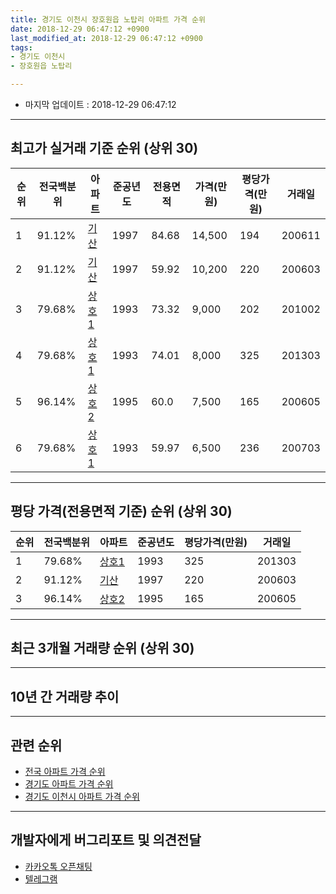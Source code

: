 ```yaml
---
title: 경기도 이천시 장호원읍 노탑리 아파트 가격 순위
date: 2018-12-29 06:47:12 +0900
last_modified_at: 2018-12-29 06:47:12 +0900
tags:
- 경기도 이천시
- 장호원읍 노탑리

---
```


* 마지막 업데이트 : 2018-12-29 06:47:12

---

## 최고가 실거래 기준 순위 (상위 30)


|순위|전국백분위|아파트|준공년도|전용면적|가격(만원)|평당가격(만원)|거래일|
|---|---|---|---|---|---|---|---|
|1|91.12%|[기산](https://search.naver.com/search.naver?query=%EA%B2%BD%EA%B8%B0%EB%8F%84+%EC%9D%B4%EC%B2%9C%EC%8B%9C+%EC%9E%A5%ED%98%B8%EC%9B%90%EC%9D%8D+%EB%85%B8%ED%83%91%EB%A6%AC+%EA%B8%B0%EC%82%B0)|1997|84.68|14,500|194|200611|
|2|91.12%|[기산](https://search.naver.com/search.naver?query=%EA%B2%BD%EA%B8%B0%EB%8F%84+%EC%9D%B4%EC%B2%9C%EC%8B%9C+%EC%9E%A5%ED%98%B8%EC%9B%90%EC%9D%8D+%EB%85%B8%ED%83%91%EB%A6%AC+%EA%B8%B0%EC%82%B0)|1997|59.92|10,200|220|200603|
|3|79.68%|[상호1](https://search.naver.com/search.naver?query=%EA%B2%BD%EA%B8%B0%EB%8F%84+%EC%9D%B4%EC%B2%9C%EC%8B%9C+%EC%9E%A5%ED%98%B8%EC%9B%90%EC%9D%8D+%EB%85%B8%ED%83%91%EB%A6%AC+%EC%83%81%ED%98%B81)|1993|73.32|9,000|202|201002|
|4|79.68%|[상호1](https://search.naver.com/search.naver?query=%EA%B2%BD%EA%B8%B0%EB%8F%84+%EC%9D%B4%EC%B2%9C%EC%8B%9C+%EC%9E%A5%ED%98%B8%EC%9B%90%EC%9D%8D+%EB%85%B8%ED%83%91%EB%A6%AC+%EC%83%81%ED%98%B81)|1993|74.01|8,000|325|201303|
|5|96.14%|[상호2](https://search.naver.com/search.naver?query=%EA%B2%BD%EA%B8%B0%EB%8F%84+%EC%9D%B4%EC%B2%9C%EC%8B%9C+%EC%9E%A5%ED%98%B8%EC%9B%90%EC%9D%8D+%EB%85%B8%ED%83%91%EB%A6%AC+%EC%83%81%ED%98%B82)|1995|60.0|7,500|165|200605|
|6|79.68%|[상호1](https://search.naver.com/search.naver?query=%EA%B2%BD%EA%B8%B0%EB%8F%84+%EC%9D%B4%EC%B2%9C%EC%8B%9C+%EC%9E%A5%ED%98%B8%EC%9B%90%EC%9D%8D+%EB%85%B8%ED%83%91%EB%A6%AC+%EC%83%81%ED%98%B81)|1993|59.97|6,500|236|200703|


---

## 평당 가격(전용면적 기준) 순위 (상위 30)


|순위|전국백분위|아파트|준공년도|평당가격(만원)|거래일|
|---|---|---|---|---|---|
|1|79.68%|[상호1](https://search.naver.com/search.naver?query=%EA%B2%BD%EA%B8%B0%EB%8F%84+%EC%9D%B4%EC%B2%9C%EC%8B%9C+%EC%9E%A5%ED%98%B8%EC%9B%90%EC%9D%8D+%EB%85%B8%ED%83%91%EB%A6%AC+%EC%83%81%ED%98%B81)|1993|325|201303|
|2|91.12%|[기산](https://search.naver.com/search.naver?query=%EA%B2%BD%EA%B8%B0%EB%8F%84+%EC%9D%B4%EC%B2%9C%EC%8B%9C+%EC%9E%A5%ED%98%B8%EC%9B%90%EC%9D%8D+%EB%85%B8%ED%83%91%EB%A6%AC+%EA%B8%B0%EC%82%B0)|1997|220|200603|
|3|96.14%|[상호2](https://search.naver.com/search.naver?query=%EA%B2%BD%EA%B8%B0%EB%8F%84+%EC%9D%B4%EC%B2%9C%EC%8B%9C+%EC%9E%A5%ED%98%B8%EC%9B%90%EC%9D%8D+%EB%85%B8%ED%83%91%EB%A6%AC+%EC%83%81%ED%98%B82)|1995|165|200605|


---

## 최근 3개월 거래량 순위 (상위 30)


<div style="width:100%;">
    <canvas id="deal_count_ranking" height="250"></canvas>
</div>


<script>
new Chart(document.getElementById("deal_count_ranking"), {
    type: 'horizontalBar',
    data: {
        labels: ['기산'],
        datasets: [{
            label: '실거래 수',
            data: [2],
            borderColor: "rgba(255, 0, 128, 1)",
            backgroundColor: "rgba(255, 0, 128, 0.5)",
            fill: false,
        }]
    },
    options: {
        responsive: true,
        title: {
            display: true,
            text: '최근 3개월 거래량 순위'
        },
        tooltips: {
            mode: 'index',
            intersect: false,
            callbacks: {
                title: function(tooltipItems, data) {
                    return "실거래 수:";
                },
                label: function(tooltipItem, data) {
                    return data.labels[tooltipItem.index] + ": " + tooltipItem.xLabel;
                }
            }
        },
        hover: {
            mode: 'nearest',
            intersect: true
        },
        scales: {
            xAxes: [{
                display: true,
                scaleLabel: {
                    display: true,
                    labelString: '실거래 수'
                },
                ticks: {
                    suggestedMin: 0,
                }
            }],
            yAxes: [{
                display: true,
                ticks: {
                    autoSkip: false,
                    callback: function(value, index, values) {
                        if (value.length > 15)
                            return value.substr(0, 13) + "...";
                        else
                            return value;
                    }
                },
                scaleLabel: {
                    display: false,
                }
            }]
        }
    }
});

</script>


---

## 10년 간 거래량 추이


<div style="width:100%;">
    <canvas id="deal_progress" height="250"></canvas>
</div>

<script>
new Chart(document.getElementById("deal_progress"), {
    type: 'line',
    data: {
        labels: ['200812','200901','200902','200903','200904','200905','200906','200907','200908','200909','200910','200911','200912','201001','201002','201003','201004','201005','201006','201007','201008','201009','201010','201011','201012','201101','201102','201103','201104','201105','201106','201107','201108','201109','201110','201111','201112','201201','201202','201203','201204','201205','201206','201207','201208','201209','201210','201211','201212','201301','201302','201303','201304','201305','201306','201307','201308','201309','201310','201311','201312','201401','201402','201403','201404','201405','201406','201407','201408','201409','201410','201411','201412','201501','201502','201503','201504','201505','201506','201507','201508','201509','201510','201511','201512','201601','201602','201603','201604','201605','201606','201607','201608','201609','201610','201611','201612','201701','201702','201703','201704','201705','201706','201707','201708','201709','201710','201711','201712','201801','201802','201803','201804','201805','201806','201807','201808','201809','201810','201811','201812'],
        datasets: [{
            label: '실거래 수',
            pointRadius: 1,
            data: [0, 0, 1, 4, 3, 2, 3, 1, 1, 2, 0, 1, 1, 2, 1, 1, 0, 2, 1, 3, 3, 0, 0, 1, 1, 4, 0, 0, 2, 2, 6, 3, 1, 4, 0, 1, 0, 0, 2, 2, 2, 1, 0, 2, 6, 2, 0, 4, 1, 0, 0, 3, 1, 0, 0, 0, 2, 2, 1, 1, 1, 0, 2, 4, 2, 0, 2, 2, 4, 0, 1, 0, 1, 1, 0, 4, 0, 1, 1, 1, 1, 1, 2, 4, 1, 1, 1, 1, 0, 3, 1, 0, 1, 0, 3, 3, 1, 0, 0, 0, 1, 1, 1, 1, 1, 0, 3, 0, 1, 1, 1, 2, 2, 1, 0, 1, 0, 0, 1, 1, 0],
            borderColor: "rgba(255, 201, 14, 1)",
            backgroundColor: "rgba(255, 201, 14, 0.5)",
            fill: true,
        }]
    },
    options: {
        responsive: true,
        title: {
            display: true,
            text: '10년간 거래량 추이'
        },
        tooltips: {
            mode: 'index',
            intersect: false,
        },
        hover: {
            mode: 'nearest',
            intersect: true
        },
        scales: {
            xAxes: [{
                display: true,
                scaleLabel: {
                    display: true,
                    labelString: '년/월'
                }
            }],
            yAxes: [{
                display: true,
                ticks: {
                    suggestedMin: 0,
                },
                scaleLabel: {
                    display: true,
                    labelString: '실거래 수'
                }
            }]
        }
    }
});

</script>


---

## 관련 순위

- [전국 아파트 가격 순위](https://inasie.github.io/apt-ranking/전국)
- [경기도 아파트 가격 순위](https://inasie.github.io/apt-ranking/경기도)
- [경기도 이천시 아파트 가격 순위](https://inasie.github.io/apt-ranking/경기도-이천시)


---

## 개발자에게 버그리포트 및 의견전달

- [카카오톡 오픈채팅](https://open.kakao.com/o/gLJUAP4)
- [텔레그램](https://t.me/inasie)

